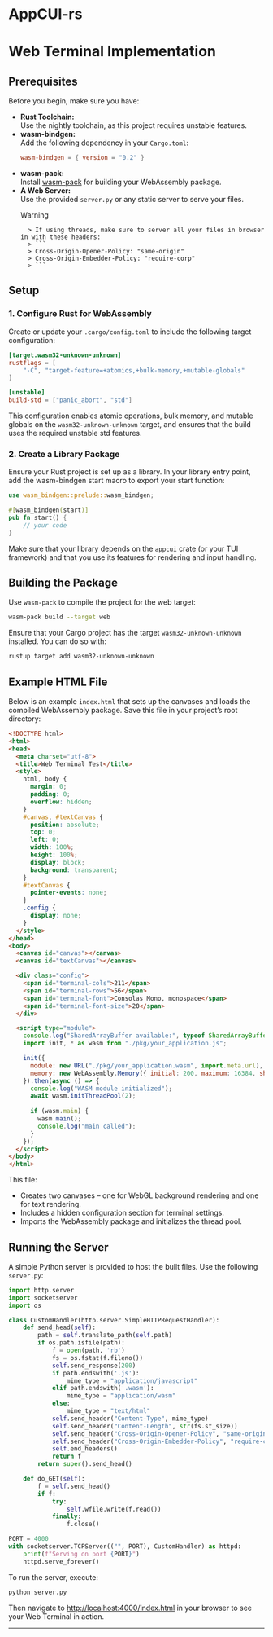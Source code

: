 # AppCUI-rs

# Web Terminal Implementation

## Prerequisites

Before you begin, make sure you have:

- **Rust Toolchain:**  
  Use the nightly toolchain, as this project requires unstable features.
- **wasm-bindgen:**  
  Add the following dependency in your `Cargo.toml`:
  ```toml
  wasm-bindgen = { version = "0.2" }
  ```
- **wasm-pack:**  
  Install [wasm-pack](https://rustwasm.github.io/wasm-pack/) for building your WebAssembly package.
- **A Web Server:**  
  Use the provided `server.py` or any static server to serve your files.
    > [!WARNING]
        > If using threads, make sure to server all your files in browser in with these headers:
        > ```
        > Cross-Origin-Opener-Policy: "same-origin"
        > Cross-Origin-Embedder-Policy: "require-corp"
        > ```

## Setup

### 1. Configure Rust for WebAssembly

Create or update your `.cargo/config.toml` to include the following target configuration:

```toml
[target.wasm32-unknown-unknown]
rustflags = [
    "-C", "target-feature=+atomics,+bulk-memory,+mutable-globals"
]

[unstable]
build-std = ["panic_abort", "std"]
```

This configuration enables atomic operations, bulk memory, and mutable globals on the `wasm32-unknown-unknown` target, and ensures that the build uses the required unstable std features.

### 2. Create a Library Package

Ensure your Rust project is set up as a library. In your library entry point, add the wasm-bindgen start macro to export your start function:

```rust
use wasm_bindgen::prelude::wasm_bindgen;

#[wasm_bindgen(start)]
pub fn start() {
    // your code
}
```

Make sure that your library depends on the `appcui` crate (or your TUI framework) and that you use its features for rendering and input handling.

## Building the Package

Use `wasm-pack` to compile the project for the web target:

```sh
wasm-pack build --target web
```

Ensure that your Cargo project has the target `wasm32-unknown-unknown` installed. You can do so with:

```sh
rustup target add wasm32-unknown-unknown
```

## Example HTML File

Below is an example `index.html` that sets up the canvases and loads the compiled WebAssembly package. Save this file in your project’s root directory:

```html
<!DOCTYPE html>
<html>
<head>
  <meta charset="utf-8">
  <title>Web Terminal Test</title>
  <style>
    html, body {
      margin: 0;
      padding: 0;
      overflow: hidden;
    }
    #canvas, #textCanvas {
      position: absolute;
      top: 0;
      left: 0;
      width: 100%;
      height: 100%;
      display: block;
      background: transparent;
    }
    #textCanvas {
      pointer-events: none;
    }
    .config {
      display: none;
    }
  </style>
</head>
<body>
  <canvas id="canvas"></canvas>
  <canvas id="textCanvas"></canvas>

  <div class="config">
    <span id="terminal-cols">211</span>
    <span id="terminal-rows">56</span>
    <span id="terminal-font">Consolas Mono, monospace</span>
    <span id="terminal-font-size">20</span>
  </div>

  <script type="module">
    console.log("SharedArrayBuffer available:", typeof SharedArrayBuffer !== "undefined");
    import init, * as wasm from "./pkg/your_application.js";

    init({ 
      module: new URL("./pkg/your_application.wasm", import.meta.url),
      memory: new WebAssembly.Memory({ initial: 200, maximum: 16384, shared: true })
    }).then(async () => {
      console.log("WASM module initialized");
      await wasm.initThreadPool(2);
    
      if (wasm.main) {
        wasm.main();
        console.log("main called");
      }
    });
  </script>
</body>
</html>
```

This file:
- Creates two canvases – one for WebGL background rendering and one for text rendering.
- Includes a hidden configuration section for terminal settings.
- Imports the WebAssembly package and initializes the thread pool.

## Running the Server

A simple Python server is provided to host the built files. Use the following `server.py`:

```python
import http.server
import socketserver
import os

class CustomHandler(http.server.SimpleHTTPRequestHandler):
    def send_head(self):
        path = self.translate_path(self.path)
        if os.path.isfile(path):
            f = open(path, 'rb')
            fs = os.fstat(f.fileno())
            self.send_response(200)
            if path.endswith('.js'):
                mime_type = "application/javascript"
            elif path.endswith('.wasm'):
                mime_type = "application/wasm"
            else:
                mime_type = "text/html"
            self.send_header("Content-Type", mime_type)
            self.send_header("Content-Length", str(fs.st_size))
            self.send_header("Cross-Origin-Opener-Policy", "same-origin")
            self.send_header("Cross-Origin-Embedder-Policy", "require-corp")
            self.end_headers()
            return f
        return super().send_head()

    def do_GET(self):
        f = self.send_head()
        if f:
            try:
                self.wfile.write(f.read())
            finally:
                f.close()

PORT = 4000
with socketserver.TCPServer(("", PORT), CustomHandler) as httpd:
    print(f"Serving on port {PORT}")
    httpd.serve_forever()
```

To run the server, execute:

```sh
python server.py
```

Then navigate to [http://localhost:4000/index.html](http://localhost:4000/index.html) in your browser to see your Web Terminal in action.

---

